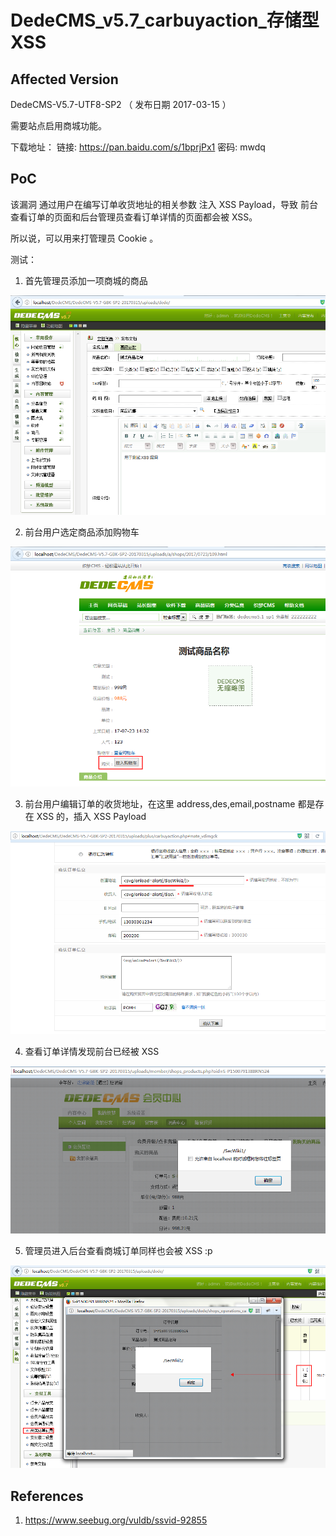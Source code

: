 # DedeCMS_v5.7_carbuyaction_存储型XSS

## Affected Version

DedeCMS-V5.7-UTF8-SP2  （ 发布日期  2017-03-15 ）

需要站点启用商城功能。

下载地址： 链接: https://pan.baidu.com/s/1bprjPx1 密码: mwdq


## PoC

该漏洞 通过用户在编写订单收货地址的相关参数 注入 XSS Payload，导致 前台查看订单的页面和后台管理员查看订单详情的页面都会被 XSS。

所以说，可以用来打管理员 Cookie 。

测试：

1. 首先管理员添加一项商城的商品

![](DedeCMS_v5.7_carbuyaction_存储型XSS/add_good.png)

2. 前台用户选定商品添加购物车

![](DedeCMS_v5.7_carbuyaction_存储型XSS/add_shopcar.png)

3. 前台用户编辑订单的收货地址，在这里 address,des,email,postname 都是存在 XSS 的，插入 XSS Payload

![](DedeCMS_v5.7_carbuyaction_存储型XSS/edit_address.png)

4. 查看订单详情发现前台已经被 XSS

![](DedeCMS_v5.7_carbuyaction_存储型XSS/xssed.png)

5. 管理员进入后台查看商城订单同样也会被 XSS  :p

![](DedeCMS_v5.7_carbuyaction_存储型XSS/back_xssed.png)

## References

1. https://www.seebug.org/vuldb/ssvid-92855
